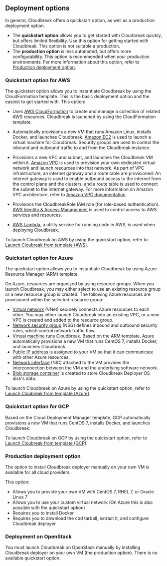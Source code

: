 ## Deployment options 

In general, Cloudbreak offers a quickstart option, as well as a production deployment option. 

* The **quickstart option** allows you to get started with Cloudbreak quickly, but offers limited flexibility. Use this option for getting started with Cloudbreak. This option is not suitable a production.        
* The **production option** is less automated, but offers more configurability. This option is recommended when your production environments. For more information about this option, refer to [Production deployment option](#production-deployment-option). 

### Quickstart option for AWS   

[Comment]: <> (This info is based on https://docs.hortonworks.com/HDPDocuments/HDCloudAWS/HDCloudAWS-1.16.5/bk_hdcloud-aws/content/index.html) 
  
The quickstart option allows you to instantiate Cloudbreak by using the CloudFormation template. This is the basic deployment option and the easiest to get started with. This option:

* Uses [AWS CloudFormation](https://aws.amazon.com/documentation/cloudformation/) to create and manage a collection of related AWS resources. Cloudbreak is launched by using the CloudFormation template.  

* Automatically provisions a new VM that runs Amazon Linux, installs Docker, and launches Cloudbreak. [Amazon EC2](https://aws.amazon.com/documentation/ec2/) is used to launch a virtual machine for Cloudbreak. Security groups are used to control the inbound and outbound traffic to and from the Cloudbreak instance. 
        
* Provisions a new VPC and subnet, and launches the Cloudbreak VM within it. [Amazon VPC](https://aws.amazon.com/documentation/vpc/) is used to provision your own dedicated virtual network and launch resources into that network. As part of VPC infrastructure, an internet gateway and a route table are provisioned: An internet gateway is used to enable outbound access to the internet from the control plane and the clusters, and a route table is used to connect the subnet to the internet gateway. For more information on Amazon VPC architecture, refer to [Amazon VPC documentation](https://docs.aws.amazon.com/AmazonVPC/latest/GettingStartedGuide/ExerciseOverview.html).    
    
* Provisions the CloudbreakRole IAM role (for role-based authentication). [AWS Identity & Access Management](https://aws.amazon.com/documentation/iam/) is used to control access to AWS services and resources.   
 
* [AWS Lambda](https://aws.amazon.com/documentation/lambda/), a utility service for running code in AWS, is used when deploying Cloudbreak.  

To launch Cloudbreak on AWS by using the quickstart option, refer to [Launch Cloubreak from template (AWS)](aws-quick.md).   


### Quickstart option for Azure     

[Comment]: <> (This info was pulled from https://hortonworks.github.io/cloudbreak-azure-docs/index.html)

The quickstart option allows you to instantiate Cloudbreak by using Azure Resource Manager (ARM) template. 

On Azure, resources are organized by using resource groups. When you launch Cloudbreak, you may either select to use an existing resource group or a new resource group is created. The following Azure resources are provisioned within the selected resource group:

* [Virtual network](https://docs.microsoft.com/en-us/azure/virtual-network/virtual-networks-overview) (VNet) securely connects Azure resources to each other. You may either launch Cloudbreak into an existing VPC, or a new VPC is created and added to the resource group.  
* [Network security group](https://docs.microsoft.com/en-us/azure/virtual-network/virtual-network-vnet-plan-design-arm) (NSG) defines inbound and outbound security rules, which control network traffic flow.  
* [Virtual machine](https://docs.microsoft.com/en-us/azure/virtual-machines/linux/overview?toc=%2Fazure%2Fvirtual-machines%2Flinux%2Ftoc.json) runs Cloudbreak. Based on the ARM template, Azure automatically provisions a new VM that runs CentOS 7, installs Docker, and launches Cloudbreak.   
* [Public IP address](https://docs.microsoft.com/en-us/azure/virtual-network/virtual-network-ip-addresses-overview-arm) is assigned to your VM so that it can communicate with other Azure resources.  
* [Network interface](https://docs.microsoft.com/en-us/azure/virtual-network/virtual-network-network-interface) (NIC) attached to the VM provides the interconnection between the VM and the underlying software network.  
* [Blob storage container](https://docs.microsoft.com/en-us/azure/storage/common/storage-introduction) is created to store Cloudbreak Deployer OS disk's data.  

To launch Cloudbreak on Azure by using the quickstart option, refer to [Launch Cloubreak from template (Azure)](azure-quick.md).

### Quickstart option for GCP   

Based on the Cloud Deployment Manager template, GCP automatically provisions a new VM that runs CentOS 7, installs Docker, and launches Cloudbreak. 

To launch Cloudbreak on GCP by using the quickstart option, refer to [Launch Cloubreak from template (GCP)](gcp-quick.md).


### Production deployment option  
  
The option to install Cloudbreak deployer manually on your own VM is available for all cloud providers. 

This option:

 * Allows you to provide your own VM with CentOS 7, RHEL 7, or Oracle Linux 7  
 * Allows you to use your custom virtual network (On Azure this is also possible with the quickstart option)  
 * Requires you to install Docker  
 * Requires you to download the cbd tarball, extract it, and configure Cloudbreak deployer  


### Deployment on OpenStack  

You must launch Cloudbreak on OpenStack manually by installing Cloudbreak deployer on your own VM (the production option). There is no available quickstart option.

